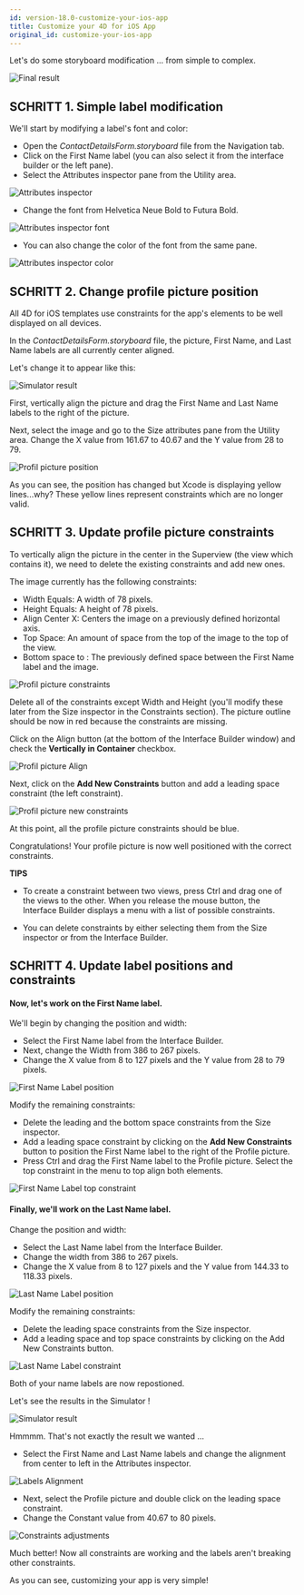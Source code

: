 ```yaml
---
id: version-18.0-customize-your-ios-app
title: Customize your 4D for iOS App
original_id: customize-your-ios-app
---
```


Let's do some storyboard modification ... from simple to complex.

![Final result](assets/en/customize-with-xcode/Simlator-Before-After-Xcode-4D-for-iOS.png)

## SCHRITT 1. Simple label modification

We'll start by modifying a label's font and color:

* Open the *ContactDetailsForm.storyboard* file from the Navigation tab.
* Click on the First Name label (you can also select it from the interface builder or the left pane).
* Select the Attributes inspector pane from the Utility area.

![Attributes inspector](assets/en/customize-with-xcode/Attributes-inspector-Xcode-4D-for-iOS.png)

* Change the font from Helvetica Neue Bold to Futura Bold.

![Attributes inspector font](assets/en/customize-with-xcode/Attributes-inspector-font-Xcode-4D-for-iOS.png)

* You can also change the color of the font from the same pane.

![Attributes inspector color](assets/en/customize-with-xcode/Attributes-inspector-color-Xcode-4D-for-iOS.png)

## SCHRITT 2. Change profile picture position

All 4D for iOS templates use constraints for the app's elements to be well displayed on all devices.

In the *ContactDetailsForm.storyboard* file, the picture, First Name, and Last Name labels are all currently center aligned.

Let's change it to appear like this:

![Simulator result](assets/en/customize-with-xcode/Simlator-Final-Xcode-4D-for-iOS.png)

First, vertically align the picture and drag the First Name and Last Name labels to the right of the picture.

Next, select the image and go to the Size attributes pane from the Utility area. Change the X value from 161.67 to 40.67 and the Y value from 28 to 79.

![Profil picture position](assets/en/customize-with-xcode/Profil-picture-position-Xcode-4D-for-iOS.png)

As you can see, the position has changed but Xcode is displaying yellow lines...why? These yellow lines represent constraints which are no longer valid.

## SCHRITT 3. Update profile picture constraints

To vertically align the picture in the center in the Superview (the view which contains it), we need to delete the existing constraints and add new ones.

The image currently has the following constraints:

* Width Equals: A width of 78 pixels.
* Height Equals: A height of 78 pixels.
* Align Center X: Centers the image on a previously defined horizontal axis.
* Top Space: An amount of space from the top of the image to the top of the view.
* Bottom space to <First Name>: The previously defined space between the First Name label and the image.

![Profil picture constraints](assets/en/customize-with-xcode/Profil-picture-constraints-Xcode-4D-for-iOS.png)

Delete all of the constraints except Width and Height (you'll modify these later from the Size inspector in the Constraints section). The picture outline should be now in red because the constraints are missing.

Click on the Align button (at the bottom of the Interface Builder window) and check the **Vertically in Container** checkbox.

![Profil picture Align](assets/en/customize-with-xcode/Profil-picture-Align-Xcode-4D-for-iOS.png)

Next, click on the **Add New Constraints** button and add a leading space constraint (the left constraint).

![Profil picture new constraints](assets/en/customize-with-xcode/Profil-picture-new-constraints-4D-for-iOS.png)

At this point, all the profile picture constraints should be blue.

Congratulations! Your profile picture is now well positioned with the correct constraints.<div markdown="1" class = "tips">
**TIPS**

* To create a constraint between two views, press Ctrl and drag one of the views to the other. When you release the mouse button, the Interface Builder displays a menu with a list of possible constraints.

* You can delete constraints by either selecting them from the Size inspector or from the Interface Builder.</div>

## SCHRITT 4. Update label positions and constraints

#### Now, let's work on the First Name label.

We'll begin by changing the position and width:

* Select the First Name label from the Interface Builder.
* Next, change the Width from 386 to 267 pixels.
* Change the X value from 8 to 127 pixels and the Y value from 28 to 79 pixels.

![First Name Label position](assets/en/customize-with-xcode/First-Name-Label-position-Xcode-4D-for-iOS.png)

Modify the remaining constraints:

* Delete the leading and the bottom space constraints from the Size inspector.
* Add a leading space constraint by clicking on the **Add New Constraints** button to position the First Name label to the right of the Profile picture.
* Press Ctrl and drag the First Name label to the Profile picture. Select the top constraint in the menu to top align both elements.

![First Name Label top constraint](assets/en/customize-with-xcode/First-Name-Label-top-constraint-Xcode-4D-for-iOS.png)

#### Finally, we'll work on the Last Name label.

Change the position and width:

* Select the Last Name label from the Interface Builder.
* Change the width from 386 to 267 pixels.
* Change the X value from 8 to 127 pixels and the Y value from 144.33 to 118.33 pixels.

![Last Name Label position](assets/en/customize-with-xcode/Last-Name-Label-position-Xcode-4D-for-iOS.png)

Modify the remaining constraints:

* Delete the leading space constraints from the Size inspector.
* Add a leading space and top space constraints by clicking on the Add New Constraints button.

![Last Name Label constraint](assets/en/customize-with-xcode/Last-Name-Label-constraint-Xcode-4D-for-iOS.png)

Both of your name labels are now repostioned.

Let's see the results in the Simulator !

![Simulator result](assets/en/customize-with-xcode/Simulator-Xcode-4D-for-iOS.png)

Hmmmm. That's not exactly the result we wanted ...

* Select the First Name and Last Name labels and change the alignment from center to left in the Attributes inspector.

![Labels Alignment](assets/en/customize-with-xcode/Labels-Alignment-Xcode-4D-for-iOS.png)

* Next, select the Profile picture and double click on the leading space constraint.
* Change the Constant value from 40.67 to 80 pixels.

![Constraints adjustments](assets/en/customize-with-xcode/Constraints-adjustments-Xcode-4D-for-iOS.png)

Much better! Now all constraints are working and the labels aren't breaking other constraints.

As you can see, customizing your app is very simple!

